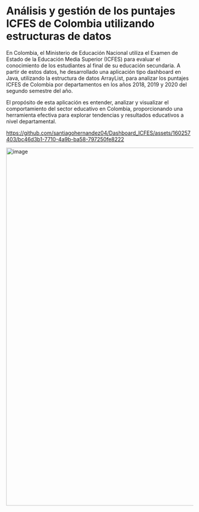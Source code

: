 # Análisis y gestión de los puntajes ICFES de Colombia utilizando estructuras de datos

En Colombia, el Ministerio de Educación Nacional utiliza el Examen de Estado de la Educación Media Superior (ICFES) para evaluar el conocimiento de los estudiantes al final de su educación secundaria. A partir de estos datos, he desarrollado una aplicación tipo dashboard en Java, utilizando la estructura de datos ArrayList, para analizar los puntajes ICFES de Colombia por departamentos en los años 2018, 2019 y 2020 del segundo semestre del año.

El propósito de esta aplicación es entender, analizar y visualizar el comportamiento del sector educativo en Colombia, proporcionando una herramienta efectiva para explorar tendencias y resultados educativos a nivel departamental.


https://github.com/santiagohernandez04/Dashboard_ICFES/assets/160257403/bc46d3b1-7710-4a9b-ba58-797250fe8222

<img width="961" alt="image" src="https://github.com/santiagohernandez04/Dashboard_ICFES/assets/160257403/3961ed83-7a8e-4241-8090-58dacf465a20">

